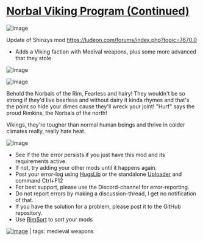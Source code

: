 # [Norbal Viking Program (Continued)](https://steamcommunity.com/sharedfiles/filedetails/?id=2082398447)

![Image](https://i.imgur.com/buuPQel.png)

Update of Shinzys mod
https://ludeon.com/forums/index.php?topic=7670.0

- Adds a Viking faction with Medival weapons, plus some more advanced that they stole

![Image](https://i.imgur.com/pufA0kM.png)
	
![Image](https://i.imgur.com/Z4GOv8H.png)

Behold the Norbals of the Rim, Fearless and hairy! They wouldn&apos;t be so strong if they&apos;d live beerless and without dairy
it kinda rhymes and that&apos;s the point so hide your dimes cause they&apos;ll wreck your joint! &quot;Hurf&quot; says the proud Rimkins, the Norbals of the north!

Vikings, they&apos;re tougher than normal human beings and thrive in colder climates
really, really hate heat.


![Image](https://i.imgur.com/PwoNOj4.png)



-  See if the the error persists if you just have this mod and its requirements active.
-  If not, try adding your other mods until it happens again.
-  Post your error-log using [HugsLib](https://steamcommunity.com/workshop/filedetails/?id=818773962) or the standalone [Uploader](https://steamcommunity.com/sharedfiles/filedetails/?id=2873415404) and command Ctrl+F12
-  For best support, please use the Discord-channel for error-reporting.
-  Do not report errors by making a discussion-thread, I get no notification of that.
-  If you have the solution for a problem, please post it to the GitHub repository.
-  Use [RimSort](https://github.com/RimSort/RimSort/releases/latest) to sort your mods

 

[![Image](https://img.shields.io/github/v/release/emipa606/Norbals?label=latest%20version&style=plastic&color=9f1111&labelColor=black)](https://steamcommunity.com/sharedfiles/filedetails/changelog/2082398447) | tags:  medieval weapons

